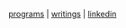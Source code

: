 [programs](https://github.com/jreisinger) | [writings](https://jreisinger.blogspot.com) | [linkedin](https://sk.linkedin.com/in/jozefreisinger)
